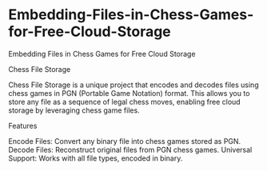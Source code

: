 # Embedding-Files-in-Chess-Games-for-Free-Cloud-Storage
Embedding Files in Chess Games for Free Cloud Storage

Chess File Storage

Chess File Storage is a unique project that encodes and decodes files using chess games in PGN (Portable Game Notation) format. This allows you to store any file as a sequence of legal chess moves, enabling free cloud storage by leveraging chess game files.

Features

Encode Files: Convert any binary file into chess games stored as PGN.
Decode Files: Reconstruct original files from PGN chess games.
Universal Support: Works with all file types, encoded in binary.
